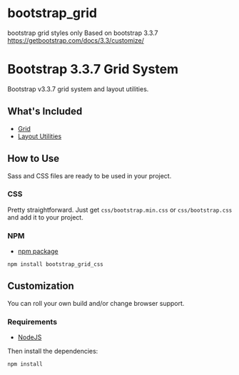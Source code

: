 # bootstrap_grid
bootstrap grid styles only
Based on bootstrap 3.3.7
https://getbootstrap.com/docs/3.3/customize/


# Bootstrap 3.3.7 Grid System

Bootstrap v3.3.7 grid system and layout utilities.

## What's Included

* [Grid](https://getbootstrap.com/docs/3.3/css/#grid)
* [Layout Utilities](https://getbootstrap.com/docs/3.3/css/#responsive-utilities)


## How to Use
Sass and CSS files are ready to be used in your project.

### CSS

Pretty straightforward.
Just get `css/bootstrap.min.css` or `css/bootstrap.css` and add it to your project.

### NPM
* [npm package](https://www.npmjs.com/package/bootstrap_grid_css)
````
npm install bootstrap_grid_css
````


## Customization

You can roll your own build and/or change browser support.

### Requirements

* [NodeJS](https://nodejs.org/en/)

Then install the dependencies:

````
npm install
````
